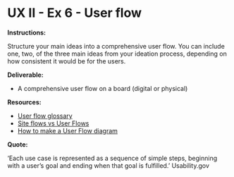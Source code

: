 # UX II - Ex 6 - User flow

**Instructions:** 

Structure your main ideas into a comprehensive user flow.
You can include one, two, of the three main ideas from your ideation process, depending on how consistent it would be for the users.

**Deliverable:** 

- A comprehensive user flow on a board (digital or physical)

**Resources:** 

- [User flow glossary](https://www.productplan.com/glossary/user-flow/)
- [Site flows vs User Flows](https://uxmovement.com/wireframes/site-flows-vs-user-flows-when-to-use-which/)
- [How to make a User Flow diagram](https://www.lucidchart.com/blog/how-to-make-a-user-flow-diagram)

**Quote:** 

‘Each use case is represented as a sequence of simple steps, beginning with a user’s goal and ending when that goal is fulfilled.’ Usability.gov